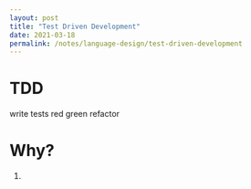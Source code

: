 ```yaml
---
layout: post
title: "Test Driven Development"
date: 2021-03-18
permalink: /notes/language-design/test-driven-development
---
```


# TDD

write tests
red green refactor

# Why?

1. 
